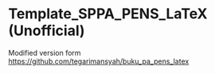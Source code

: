 # Template_SPPA_PENS_LaTeX (Unofficial)
Modified version form https://github.com/tegarimansyah/buku_pa_pens_latex 
